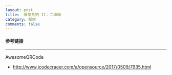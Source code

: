 ```yaml
---
layout: post
title:  框架系列 11：二维码
category: 框架
comments: false
---
```


#### 参考链接
 ---
 
AwesomeQRCode

* <http://www.jcodecraeer.com/a/opensource/2017/0509/7935.html>


 
 
 
 
 
 
 
 
 
 
 
 
 
 
 
 
 